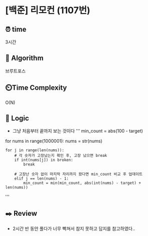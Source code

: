 # [백준] 리모컨 (1107번)

## ⏰  **time**

3시간

## :pushpin: **Algorithm**

브루트포스

## ⏲️**Time Complexity**
O(N)

## :round_pushpin: **Logic**

- 그냥 처음부터 끝까지 보는 것이다
'''
min_count = abs(100 - target)

for nums in range(1000001):
    nums = str(nums)
    
    for j in range(len(nums)):
        # 각 숫자가 고장났는지 확인 후, 고장 났으면 break
        if int(nums[j]) in broken:
            break

        # 고장난 숫자 없이 마지막 자리까지 왔다면 min_count 비교 후 업데이트
        elif j == len(nums) - 1:
            min_count = min(min_count, abs(int(nums) - target) + len(nums))

'''
## :black_nib: **Review**
- 2시간 반 동안 풀다가 너무 빡쳐서 참지 못하고 답지를 참고하였다.. 
